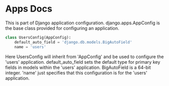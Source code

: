 # Apps Docs

This is part of Django application configuration. django.apps.AppConfig is the base class provided for configuring an application.

```python
class UsersConfig(AppConfig):
    default_auto_field = 'django.db.models.BigAutoField'
    name = 'users'
```

Here UsersConfig will inherit from 'AppConfig' and be used to configure the 'users' application.
default_auto_field sets the default type for primary key fields in models within the 'users' application. BigAutoField is a 64-bit integer.
'name' just specifies that this configuration is for the 'users' application.
